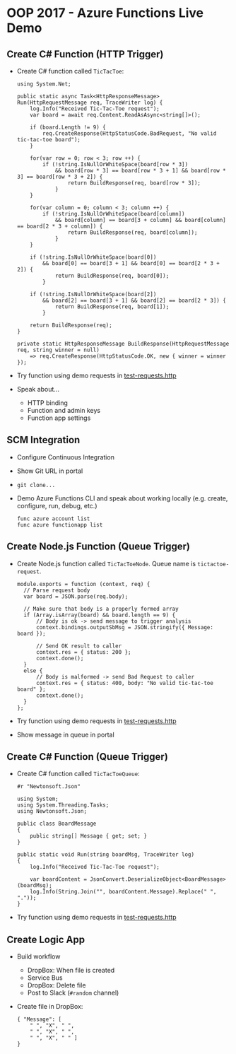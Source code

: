 # OOP 2017 - Azure Functions Live Demo

## Create C# Function (HTTP Trigger)

* Create C# function called `TicTacToe`:
  ```
  using System.Net;

  public static async Task<HttpResponseMessage> Run(HttpRequestMessage req, TraceWriter log) {
      log.Info("Received Tic-Tac-Toe request");
      var board = await req.Content.ReadAsAsync<string[]>();

      if (board.Length != 9) {
          req.CreateResponse(HttpStatusCode.BadRequest, "No valid tic-tac-toe board");
      }

      for(var row = 0; row < 3; row ++) {
          if (!string.IsNullOrWhiteSpace(board[row * 3]) 
              && board[row * 3] == board[row * 3 + 1] && board[row * 3] == board[row * 3 + 2]) {
                  return BuildResponse(req, board[row * 3]);
              }
      }

      for(var column = 0; column < 3; column ++) {
          if (!string.IsNullOrWhiteSpace(board[column]) 
              && board[column] == board[3 + column] && board[column] == board[2 * 3 + column]) {
                  return BuildResponse(req, board[column]);
              }
      }

      if (!string.IsNullOrWhiteSpace(board[0]) 
          && board[0] == board[3 + 1] && board[0] == board[2 * 3 + 2]) {
              return BuildResponse(req, board[0]);
          }

      if (!string.IsNullOrWhiteSpace(board[2]) 
          && board[2] == board[3 + 1] && board[2] == board[2 * 3]) {
              return BuildResponse(req, board[1]);
          }

      return BuildResponse(req);
  }

  private static HttpResponseMessage BuildResponse(HttpRequestMessage req, string winner = null)
      => req.CreateResponse(HttpStatusCode.OK, new { winner = winner });
  ```

* Try function using demo requests in [test-requests.http](test-requests.http)

* Speak about...
  * HTTP binding
  * Function and admin keys
  * Function app settings

## SCM Integration

* Configure Continuous Integration

* Show Git URL in portal

* `git clone...`

* Demo Azure Functions CLI and speak about working locally (e.g. create, configure, run, debug, etc.)
  ```
  func azure account list
  func azure functionapp list
  ```

## Create Node.js Function (Queue Trigger)

* Create Node.js function called `TicTacToeNode`. Queue name is `tictactoe-request`.
  ```
  module.exports = function (context, req) {
    // Parse request body
    var board = JSON.parse(req.body);

    // Make sure that body is a properly formed array
    if (Array.isArray(board) && board.length == 9) {
        // Body is ok -> send message to trigger analysis
        context.bindings.outputSbMsg = JSON.stringify({ Message: board });

        // Send OK result to caller
        context.res = { status: 200 };
        context.done();
    }
    else {
        // Body is malformed -> send Bad Request to caller
        context.res = { status: 400, body: "No valid tic-tac-toe board" };
        context.done();
    }
  };
  ```

* Try function using demo requests in [test-requests.http](test-requests.http)

* Show message in queue in portal

## Create C# Function (Queue Trigger)

* Create C# function called `TicTacToeQueue`:
  ```
  #r "Newtonsoft.Json"

  using System;
  using System.Threading.Tasks;
  using Newtonsoft.Json;

  public class BoardMessage
  {
      public string[] Message { get; set; }
  }

  public static void Run(string boardMsg, TraceWriter log)
  {
      log.Info("Received Tic-Tac-Toe request");
 
      var boardContent = JsonConvert.DeserializeObject<BoardMessage>(boardMsg);
      log.Info(String.Join("", boardContent.Message).Replace(" ", "."));
  }
  ```

* Try function using demo requests in [test-requests.http](test-requests.http)

## Create Logic App

* Build workflow
  * DropBox: When file is created
  * Service Bus
  * DropBox: Delete file
  * Post to Slack (`#random` channel)

* Create file in DropBox:
  ```
  { "Message": [ 
      " ", "X", " ",
      " ", "X", " ",
      " ", "X", " " ] 
  }
  ```




